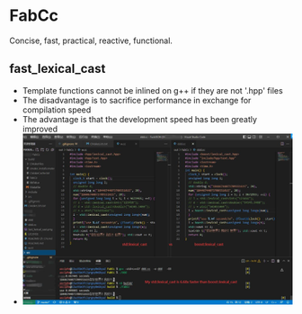 # FabCc
Concise, fast, practical, reactive, functional.

## fast_lexical_cast
- Template functions cannot be inlined on g++ if they are not '.hpp' files
- The disadvantage is to sacrifice performance in exchange for compilation speed
- The advantage is that the development speed has been greatly improved
- ![fast_lexical_cast](./fast_lexical_cast.jpg)
